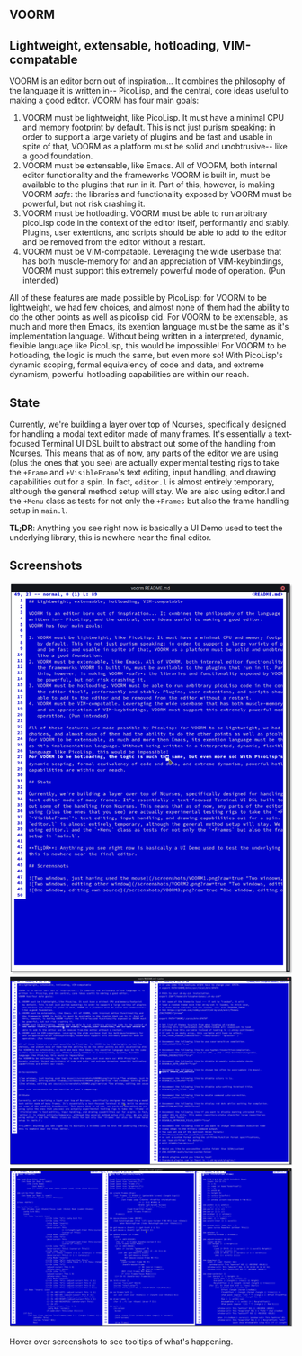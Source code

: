 ## VOORM
## Lightweight, extensable, hotloading, VIM-compatable

VOORM is an editor born out of inspiration... It combines the philosophy of the language it is
written in-- PicoLisp, and the central, core ideas useful to making a good editor.
VOORM has four main goals:

1. VOORM must be lightweight, like PicoLisp. It must have a minimal CPU and memory footprint
   by default. This is not just purism speaking: in order to support a large variety of plugins
   and be fast and usable in spite of that, VOORM as a platform must be solid and unobtrusive--
   like a good foundation.
2. VOORM must be extensable, like Emacs. All of VOORM, both internal editor functionality and 
   the frameworks VOORM is built in, must be available to the plugins that run in it. Part of 
   this, however, is making VOORM *safe*: the libraries and functionality exposed by VOORM must
   be powerful, but not risk crashing it.
3. VOORM must be hotloading. VOORM must be able to run arbitrary picoLisp code in the context of
   the editor itself, performantly and stably. Plugins, user extentions, and scripts should be
   able to add to the editor and be removed from the editor without a restart.
4. VOORM must be VIM-compatable. Leveraging the wide userbase that has both muscle-memory for
   and an appreciation of VIM-keybindings, VOORM must support this extremely powerful mode of
   operation. (Pun intended)

All of these features are made possible by PicoLisp: for VOORM to be lightweight, we had few
choices, and almost none of them had the ability to do the other points as well as picolisp did.
For VOORM to be extensable, as much and more then Emacs, its exention language must be the same
as it's implementation language. Without being written in a interpreted, dynamic, flexible
language like PicoLisp, this would be impossible!
For VOORM to be hotloading, the logic is much the same, but even more so! With PicoLisp's
dynamic scoping, formal equivalency of code and data, and extreme dynamism, powerful hotloading
capabilities are within our reach.

## State

Currently, we're building a layer over top of Ncurses, specifically designed for handling a modal
text editor made of many frames. It's essentially a text-focused Terminal UI DSL built to abstract
out some of the handling from Ncurses. This means that as of now, any parts of the editor we are
using (plus the ones that you see) are actually experimental testing rigs to take the `+Frame` and
`+VisibleFrame`'s text editing, input handling, and drawing capabilities out for a spin. In fact,
`editor.l` is almost entirely temporary, although the general method setup will stay. We are also
using editor.l and the `+Menu` class as tests for not only the `+Frames` but also the frame handling
setup in `main.l`.

**TL;DR**: Anything you see right now is basically a UI Demo used to test the underlying library,
this is nowhere near the final editor.

## Screenshots

![Two windows, just having used the mouse](/screenshots/VOORM1.png?raw=true "Two windows, just having used the mouse")
![Two windows, editing other window](/screenshots/VOORM2.png?raw=true "Two windows, editing other window")
![One window, editing own source](/screenshots/VOORM3.png?raw=true "One window, editing own souce")

Hover over screenshots to see tooltips of what's happening.
